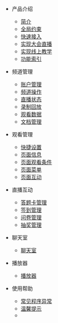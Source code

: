 * 产品介绍

  * [简介](/)
  * [全局约束](/limit)
  * [快速接入](/quick_start)
  * [实现大会直播](/)
  * [实现线上教学](/classRoom)
  * [功能索引](/function_index)
* 频道管理

  * [账户管理](account)
  * [频道操作](channelOperate)
  * [直播状态](channelState)
  * [录制回放](channelPlayback)
  * [观看数据](channelViewdata)
  * [文档管理](channelDoc)
* 观看管理
  
  * [快捷设置](webSetting)
  * [页面信息](webInfo)
  * [页面观看条件](webAuth)
  * [页面菜单](webMenu)
  * [页面互动](webInteract)
* 直播互动
    
  * [答题卡管理](answerRecordService)
  * [签到管理](checkinService)
  * [问卷管理](questionnaireService)
  * [抽奖管理](lotteryService)
* 聊天室

  * [聊天室](chatRoomService)
* 播放器

  * [播放器](playerService)
* 使用帮助

  * [常见程序异常](exceptionDoc)
  * [温馨提示](tips)
  * []()

